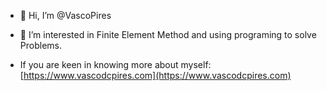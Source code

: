 - 👋 Hi, I’m @VascoPires
- 👀 I’m interested in Finite Element Method and using programing to solve Problems.

- If you are keen in knowing more about myself: [https://www.vascodcpires.com](https://www.vascodcpires.com)

<!---
VascoPires/VascoPires is a ✨ special ✨ repository because its `README.md` (this file) appears on your GitHub profile.
You can click the Preview link to take a look at your changes.
--->

